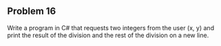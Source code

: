 ## Problem 16

Write a program in C# that requests two integers from the user (x, y) and print the result of the division and the rest of the division on a new line.